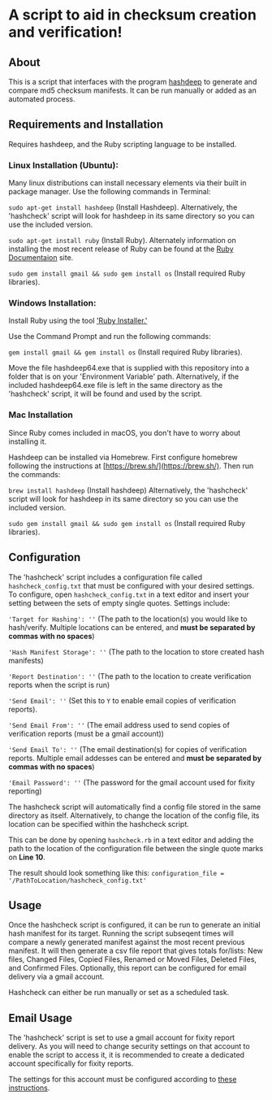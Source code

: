 # A script to aid in checksum creation and verification!

## About
This is a script that interfaces with the program [hashdeep](http://md5deep.sourceforge.net/start-hashdeep.html) to generate and compare md5 checksum manifests. It can be run manually or added as an automated process.

## Requirements and Installation

Requires hashdeep, and the Ruby scripting language to be installed.

### Linux Installation (Ubuntu):
Many linux distributions can install necessary elements via their built in package manager. Use the following commands in Terminal:

`sudo apt-get install hashdeep` (Install Hashdeep). Alternatively, the 'hashcheck' script will look for hashdeep in its same directory so you can use the included version.

`sudo apt-get install ruby` (Install Ruby). Alternately information on installing the most recent release of Ruby can be found at the [Ruby Documentaion](https://www.ruby-lang.org/en/documentation/installation/) site.

`sudo gem install gmail && sudo gem install os` (Install required Ruby libraries).

### Windows Installation:
Install Ruby using the tool ['Ruby Installer.'](https://rubyinstaller.org/)

Use the Command Prompt and run the following commands:

`gem install gmail && gem install os` (Install required Ruby libraries).

Move the file hashdeep64.exe that is supplied with this repository into a folder that is on your 'Environment Variable' path. Alternatively, if the included hashdeep64.exe file is left in the same directory as the 'hashcheck' script, it will be found and used by the script.

### Mac Installation

Since Ruby comes included in macOS, you don't have to worry about installing it.

Hashdeep can be installed via Homebrew.  First configure homebrew following the instructions at [https://brew.sh/](https://brew.sh/).  Then run the commands:

`brew install hashdeep` (Install hashdeep) Alternatively, the 'hashcheck' script will look for hashdeep in its same directory so you can use the included version.

`sudo gem install gmail && sudo gem install os` (Install required Ruby libraries).

## Configuration

The 'hashcheck' script includes a configuration file called `hashcheck_config.txt` that must be configured with your desired settings. To configure, open `hashcheck_config.txt` in a text editor and insert your setting between the sets of empty single quotes. Settings include:

`'Target for Hashing': ''` (The path to the location(s) you would like to hash/verify. Multiple locations can be entered, and __must be separated by commas with no spaces__)

`'Hash Manifest Storage': ''` (The path to the location to store created hash manifests)

`'Report Destination': ''` (The path to the location to create verification reports when the script is run)

`'Send Email': ''` (Set this to `Y` to enable email copies of verification reports).

`'Send Email From': ''` (The email address used to send copies of verification reports (must be a gmail account))

`'Send Email To': ''` (The email destination(s) for copies of verification reports. Multiple email addesses can be entered and __must be separated by commas with no spaces__)

`'Email Password': ''` (The password for the gmail account used for fixity reporting)

The hashcheck script will automatically find a config file stored in the same directory as itself. Alternatively, to change the location of the config file, its location can be specified within the hashcheck script.

This can be done by opening `hashcheck.rb` in a text editor and adding the path to the location of the configuration file between the single quote marks on __Line 10__.

The result should look something like this: `configuration_file = '/PathToLocation/hashcheck_config.txt'`

## Usage

Once the hashcheck script is configured, it can be run to generate an initial hash manifest for its target. Running the script subseqent times will compare a newly generated manifest against the most recent previous manifest. It will then generate a csv file report that gives totals for/lists: New files, Changed Files, Copied Files, Renamed or Moved Files, Deleted Files, and Confirmed Files. Optionally, this report can be configured for email delivery via a gmail account.

Hashcheck can either be run manually or set as a scheduled task.

## Email Usage

The 'hashcheck' script is set to use a gmail account for fixity report delivery. As you will need to change security settings on that account to enable the script to access it, it is recommended to create a dedicated account specifically for fixity reports.

The settings for this account must be configured according to [these instructions](https://github.com/gmailgem/gmail#troubleshooting).


